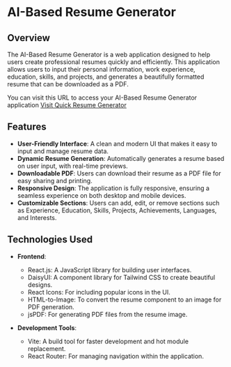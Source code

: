 # AI-Based Resume Generator

## Overview
The AI-Based Resume Generator is a web application designed to help users create professional resumes quickly and efficiently. This application allows users to input their personal information, work experience, education, skills, and projects, and generates a beautifully formatted resume that can be downloaded as a PDF.

You can visit this URL to access your AI-Based Resume Generator application [Visit Quick Resume Generator](https://quick-resume-generator.netlify.app)



## Features
- **User-Friendly Interface**: A clean and modern UI that makes it easy to input and manage resume data.
- **Dynamic Resume Generation**: Automatically generates a resume based on user input, with real-time previews.
- **Downloadable PDF**: Users can download their resume as a PDF file for easy sharing and printing.
- **Responsive Design**: The application is fully responsive, ensuring a seamless experience on both desktop and mobile devices.
- **Customizable Sections**: Users can add, edit, or remove sections such as Experience, Education, Skills, Projects, Achievements, Languages, and Interests.

## Technologies Used
- **Frontend**:
  - React.js: A JavaScript library for building user interfaces.
  - DaisyUI: A component library for Tailwind CSS to create beautiful designs.
  - React Icons: For including popular icons in the UI.
  - HTML-to-Image: To convert the resume component to an image for PDF generation.
  - jsPDF: For generating PDF files from the resume image.

- **Development Tools**:
  - Vite: A build tool for faster development and hot module replacement.
  - React Router: For managing navigation within the application.

